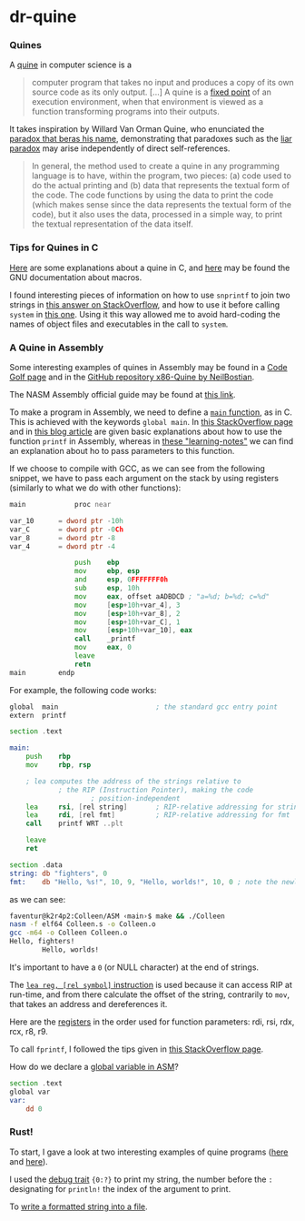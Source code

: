 # dr-quine

### Quines

A [quine](https://en.wikipedia.org/wiki/Quine_(computing)) in computer science is a
> computer program that takes no input and produces a copy of its own source code as its only output. [...] A quine is a [fixed point](https://en.wikipedia.org/wiki/Fixed_point_(mathematics)) of an execution environment, when that environment is viewed as a function transforming programs into their outputs.

It takes inspiration by Willard Van Orman Quine, who enunciated the [paradox that beras his name](https://en.wikipedia.org/wiki/Quine%27s_paradox), demonstrating that paradoxes such as the [liar paradox](https://en.wikipedia.org/wiki/Liar_paradox) may arise independently of direct self-references.

> In general, the method used to create a quine in any programming language is to have, within the program, two pieces: (a) code used to do the actual printing and (b) data that represents the textual form of the code. The code functions by using the data to print the code (which makes sense since the data represents the textual form of the code), but it also uses the data, processed in a simple way, to print the textual representation of the data itself.

### Tips for Quines in C

[Here](https://stackoverflow.com/questions/60212717/quine-program-example-in-c) are some explanations about a quine in C, and [here](https://gcc.gnu.org/onlinedocs/cpp/Macros.html) may be found the GNU documentation about macros.

I found interesting pieces of information on how to use `snprintf` to join two strings in [this answer on StackOverflow](https://stackoverflow.com/a/5262176), and how to use it before calling `system` in [this one](https://stackoverflow.com/a/30305727). Using it this way allowed me to avoid hard-coding the names of object files and executables in the call to `system`.

### A Quine in Assembly

Some interesting examples of quines in Assembly may be found in a [Code Golf page](https://codegolf.stackexchange.com/questions/577/assembly-language-quine) and in the [GitHub repository x86-Quine by NeilBostian](https://github.com/NeilBostian/x86-Quine/blob/master/quine.min.s).

The NASM Assembly official guide may be found at [this link](https://www.nasm.us/xdoc/2.13.01/nasmdoc.pdf).

To make a program in Assembly, we need to define a [`main` function](https://stackoverflow.com/questions/54582629/using-a-user-defined-entry-point-in-assembly-x86-64-nasm-when-compiling-with-gcc), as in C. This is achieved with the keywords `global main`.
In [this StackOverflow page](https://stackoverflow.com/questions/9668908/printf-in-nasm-behavior) and in [this blog article](https://www.mgaillard.fr/2024/09/20/printf-assembly-linux.html) are given basic explanations about how to use the function `printf` in Assembly, whereas in [these "learning-notes"](https://github.com/ifding/learning-notes/blob/master/security/reverse-engineering/4-printf-with-several-arguments.md) we can find an explanation about ho to pass parameters to this function.

If we choose to compile with GCC, as we can see from the following snippet, we have to pass each argument on the stack by using registers (similarly to what we do with other functions):
```asm
main			proc near

var_10		= dword ptr -10h
var_C		= dword ptr -0Ch
var_8		= dword ptr -8
var_4		= dword ptr -4

				push	ebp
				mov		ebp, esp
				and		esp, 0FFFFFFF0h
				sub		esp, 10h
				mov		eax, offset aADBDCD ; "a=%d; b=%d; c=%d"
				mov		[esp+10h+var_4], 3
				mov		[esp+10h+var_8], 2
				mov		[esp+10h+var_C], 1
				mov		[esp+10h+var_10], eax
				call	_printf
				mov		eax, 0
				leave
				retn
main		endp
```

For example, the following code works:
```asm
global	main						; the standard gcc entry point
extern	printf

section .text

main:
	push	rbp
	mov		rbp, rsp

	; lea computes the address of the strings relative to
			; the RIP (Instruction Pointer), making the code
					; position-independent
	lea		rsi, [rel string]		; RIP-relative addressing for string
	lea		rdi, [rel fmt]			; RIP-relative addressing for fmt
	call	printf WRT ..plt

	leave
	ret

section .data
string:	db "fighters", 0
fmt: 	db "Hello, %s!", 10, 9, "Hello, worlds!", 10, 0	; note the newline (10) and null (0) at the end
```
as we can see:
```sh
faventur@k2r4p2:Colleen/ASM ‹main›$ make && ./Colleen
nasm -f elf64 Colleen.s -o Colleen.o
gcc -m64 -o Colleen Colleen.o
Hello, fighters!
		Hello, worlds!
```

It's important to have a `0` (or NULL character) at the end of strings.

The [`lea reg, [rel symbol]` instruction](https://stackoverflow.com/questions/31234395/why-use-rip-relative-addressing-in-nasm) is used because it can access RIP at run-time, and from there calculate the offset of the string, contrarily to `mov`, that takes an address and dereferences it.

Here are the [registers](http://6.s081.scripts.mit.edu/sp18/x86-64-architecture-guide.html) in the order used for function parameters:
rdi, rsi, rdx, rcx, r8, r9.

To call `fprintf`, I followed the tips given in [this StackOverflow page](https://stackoverflow.com/questions/53948710/how-to-call-fprintf-function-in-assembly-code).

How do we declare a [global variable in ASM](https://stackoverflow.com/questions/39332641/global-variable-assembly)?
```asm
section .text
global var
var:
	dd 0
```

### Rust!

To start, I gave a look at two interesting examples of quine programs ([here](https://www.reddit.com/r/rust/comments/iocgex/i_made_a_rust_quine) and [here](https://users.rust-lang.org/t/making-quines-in-rust/112993)).

I used the [debug trait](https://stackoverflow.com/questions/38157335/what-does-mean-in-a-rust-format-string) `{0:?}` to print my string, the number before the `:` designating for `println!` the index of the argument to print.

To [write a formatted string into a file](https://stackoverflow.com/questions/32472495/how-do-i-write-a-formatted-string-to-a-file).